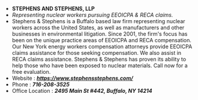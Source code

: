 - **STEPHENS AND STEPHENS, LLP**
- _Representing nuclear workers pursuing EEOICPA & RECA claims._
- Stephens & Stephens is a Buffalo based law firm representing nuclear workers across the United States, as well as manufacturers and other businesses in environmental litigation. Since 2001, the firm's focus has been on the unique practice areas of EEOICPA and RECA compensation. Our New York energy workers compensation attorneys provide EEOICPA claims assistance for those seeking compensation. We also assist in RECA claims assistance. Stephens & Stephens has proven its ability to help those who have been exposed to nuclear materials. Call now for a free evaluation.
- Website : _**https://www.stephensstephens.com/**_
- Phone : _**716-208-3525**_
- Office Location : _**2495 Main St #442, Buffalo, NY 14214**_

<!---
stephensandstephens/stephensandstephens is a ✨ special ✨ repository because its `README.md` (this file) appears on your GitHub profile.
You can click the Preview link to take a look at your changes.
--->
